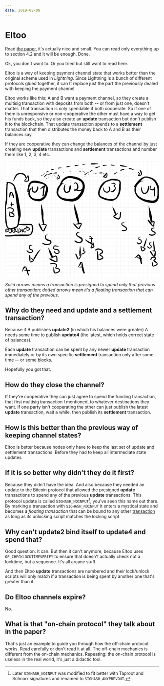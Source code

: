 ```yaml
---
date: 2019-08-08
---
```


# Eltoo

Read [the paper](https://blockstream.com/eltoo.pdf), it's actually nice and small. You can read only everything up to section 4.2 and it will be enough. Done.

Ok, you don't want to. Or you tried but still want to read here.

Eltoo is a way of keeping payment channel state that works better than the original scheme used in _Lightning_. Since Lightning is a bunch of different protocols glued together, it can It replace just the part the previously dealed with keeping the payment channel.

Eltoo works like this: A and B want a payment channel, so they create a multisig transaction with deposits from both -- or from just one, doesn't matter. That transaction is only spendable if both cooperate. So if one of them is unresponsive or non-cooperative the other must have a way to get his funds back, so they also create an **update** transaction but don't publish it to the blockchain. That update transaction spends to a **settlement** transaction that then distributes the money back to A and B as their balances say.

If they are cooperative they can change the balances of the channel by just creating new **update** transactions and **settlement** transactions and number them like 1, 2, 3, 4 etc.

![](/static/eltoo-drawing.png)

_Solid arrows means a transaction is presigned to spend only that previous other transaction; dotted arrows mean it's a floating transaction that can spend any of the previous._

## Why do they need and update and a settlement transaction?

Because if B publishes **update2** (in which his balances were greater) A needs some time to publish **update4** (the latest, which holds correct state of balances).

Each **update** transaction can be spent by any newer **update** transaction immediately or by its own specific **settlement** transaction only after some time -- or some blocks.

Hopefully you got that.

## How do they close the channel?

If they're cooperative they can just agree to spend the funding transaction, that first multisig transaction I mentioned, to whatever destinations they want. If one party isn't cooperating the other can just publish the latest **update** transaction, wait a while, then publish its **settlement** transaction.

## How is this better than the previous way of keeping channel states?

Eltoo is better because nodes only have to keep the last set of update and settlement transactions. Before they had to keep all intermediate state updates.

## If it is so better why didn't they do it first?

Because they didn't have the idea. And also because they needed an update to the Bitcoin protocol that allowed the presigned **update** transactions to spend any of the previous **update** transactions. This protocol update is called `SIGHASH_NOINPUT`[^anyprevout], you've seen this name out there. By marking a transaction with `SIGHASH_NOINPUT` it enters a mystical state and becomes a _floating transaction_ that can be bound to any other [transaction](5f5112d7) as long as its unlocking script matches the locking script.

## Why can't update2 bind itself to update4 and spend that?

Good question. It can. But then it can't anymore, because Eltoo uses `OP_CHECKLOCKTIMEVERIFY` to ensure that doesn't actually check not a locktime, but a sequence. It's all arcane stuff.

And then Eltoo **update** transactions are numbered and their lock/unlock scripts will only match if a transaction is being spent by another one that's greater than it.

## Do Eltoo channels expire?

No.

## What is that "on-chain protocol" they talk about in the paper?

That's just an example to guide you through how the off-chain protocol works. Read carefully or don't read it at all. The off-chain mechanics is different from the on-chain mechanics. Repeating: the on-chain protocol is useless in the real world, it's just a didactic tool.

[^anyprevout]: Later `SIGHASH_NOINPUT` was modified to fit better with Taproot and Schnorr signatures and renamed to `SIGHASH_ANYPREVOUT`.
